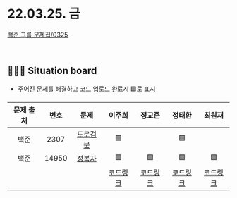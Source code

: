 # 22.03.25. 금

[백준 그룹 문제집/0325](https://www.acmicpc.net/group/workbook/view/13701/43612)

</br>

## 🧑🏽‍💻 Situation board
- 주어진 문제를 해결하고 코드 업로드 완료시 🟩로 표시

| 문제 출처   | 번호       | 문제      | 이주희  | 정교준  | 정태환  | 최원재  |
| :--------: | :--------: | :--------: | :--------: | :-------: | :-------: |  :-------: |
|백준|2307|[도로검문](https://www.acmicpc.net/problem/2307)  |   🟩   |      | 🟩  |      |
|백준|14950|[정복자](https://www.acmicpc.net/problem/14950)  |  🟩   |  🟩   | 🟩  |  🟩   |
||||  [코드링크](이주희/README.md) | [코드링크](정교준/README.md) | [코드링크](정태환/README.md) | [코드링크](최원재/README.md)  |
